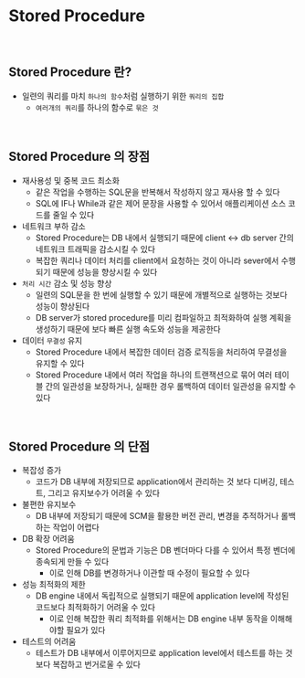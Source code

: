 # Stored Procedure

<br>

## Stored Procedure 란?

- 일련의 쿼리를 마치 `하나의 함수`처럼 실행하기 위한 `쿼리의 집합`
  - `여러개의 쿼리`를 하나의 함수로 `묶은 것`

<br>

## Stored Procedure 의 장점

- 재사용성 및 중복 코드 최소화
  - 같은 작업을 수행하는 SQL문을 반복해서 작성하지 않고 재사용 할 수 있다
  - SQL에 IF나 While과 같은 제어 문장을 사용할 수 있어서 애플리케이션 소스 코드를 줄일 수 있다
- 네트워크 부하 감소
  - Stored Procedure는 DB 내에서 실행되기 때문에 client ↔ db server 간의 네트워크 트래픽을 감소시킬 수 있다
  - 복잡한 쿼리나 데이터 처리를 client에서 요청하는 것이 아니라 sever에서 수행되기 때문에 성능을 향상시킬 수 있다
- `처리 시간` 감소 및 성능 향상
  - 일련의 SQL문을 한 번에 실행할 수 있기 때문에 개별적으로 실행하는 것보다 성능이 향상된다
  - DB server가 stored procedure를 미리 컴파일하고 최적화하여 실행 계획을 생성하기 때문에 보다 빠른 실행 속도와 성능을 제공한다
- 데이터 `무결성` 유지
  - Stored Procedure 내에서 복잡한 데이터 검증 로직등을 처리하여 무결성을 유지할 수 있다
  - Stored Procedure 내에서 여러 작업을 하나의 트랜잭션으로 묶어 여러 테이블 간의 일관성을 보장하거나, 실패한 경우 롤백하여 데이터 일관성을 유지할 수 있다

<br>

## Stored Procedure 의 단점

- 복잡성 증가
  - 코드가 DB 내부에 저장되므로 application에서 관리하는 것 보다 디버깅, 테스트, 그리고 유지보수가 어려울 수 있다
- 불편한 유지보수
  - DB 내부에 저장되기 때문에 SCM을 활용한 버전 관리, 변경을 추적하거나 롤백하는 작업이 어렵다
- DB 확장 어려움
  - Stored Procedure의 문법과 기능은 DB 벤더마다 다를 수 있어서 특정 벤더에 종속되게 만들 수 있다
    - 이로 인해 DB를 변경하거나 이관할 때 수정이 필요할 수 있다
- 성능 최적화의 제한
  - DB engine 내에서 독립적으로 실행되기 때문에 application level에 작성된 코드보다 최적화하기 어려울 수 있다
    - 이로 인해 복잡한 쿼리 최적화를 위해서는 DB engine 내부 동작을 이해해야할 필요가 있다
- 테스트의 어려움
  - 테스트가 DB 내부에서 이루어지므로 application level에서 테스트를 하는 것보다 복잡하고 번거로울 수 있다
